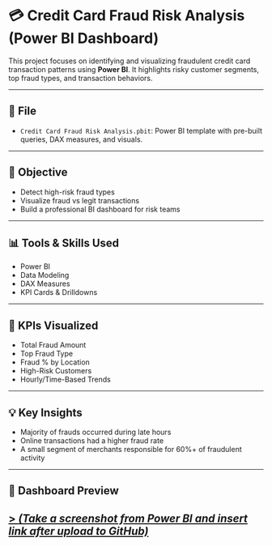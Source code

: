 # 💳 Credit Card Fraud Risk Analysis (Power BI Dashboard)

This project focuses on identifying and visualizing fraudulent credit card transaction patterns using **Power BI**. It highlights risky customer segments, top fraud types, and transaction behaviors.

---

## 📁 File

- `Credit Card Fraud Risk Analysis.pbit`: Power BI template with pre-built queries, DAX measures, and visuals.

---

## 🎯 Objective

- Detect high-risk fraud types
- Visualize fraud vs legit transactions
- Build a professional BI dashboard for risk teams

---

## 📊 Tools & Skills Used

- Power BI
- Data Modeling
- DAX Measures
- KPI Cards & Drilldowns

---

## 📌 KPIs Visualized

- Total Fraud Amount  
- Top Fraud Type  
- Fraud % by Location  
- High-Risk Customers  
- Hourly/Time-Based Trends  

---


## 💡 Key Insights

- Majority of frauds occurred during late hours  
- Online transactions had a higher fraud rate  
- A small segment of merchants responsible for 60%+ of fraudulent activity
  

---

## 📸 Dashboard Preview

[> *(Take a screenshot from Power BI and insert link after upload to GitHub)*
](https://github.com/Swapnil0895/Credit_Card_Fraud_Risk_Analysis_Power-BI/blob/main/Credit%20Card%20Fraud%20Risk%20Analytics.png)
---

